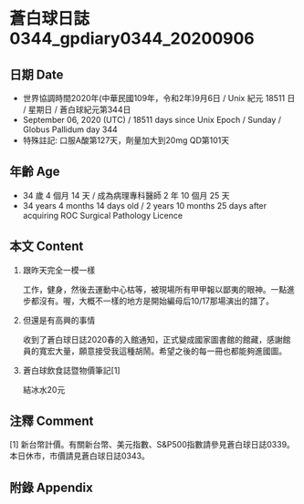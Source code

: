 [_metadata_:encoding]: - "utf-8"
[_metadata_:language]: - "zh-Hant-TW"
[_metadata_:fileformat]: - "markdown"
[_metadata_:MIME_type]: - "text/plain"
[_metadata_:markdown_version]: - "commonmark version 0.29"
[_metadata_:markdown_spec]: - "https://spec.commonmark.org/0.29/"

# 蒼白球日誌0344_gpdiary0344_20200906 #

## 日期 Date ##

* 世界協調時間2020年(中華民國109年，令和2年)9月6日 / Unix 紀元 18511 日 / 星期日 / 蒼白球紀元第344日
* September 06, 2020 (UTC) / 18511 days since Unix Epoch / Sunday / Globus Pallidum day 344
* 特殊註記: 口服A酸第127天，劑量加大到20mg QD第101天

## 年齡 Age ##

* 34 歲 4 個月 14 天 / 成為病理專科醫師 2 年 10 個月 25 天
* 34 years 4 months 14 days old / 2 years 10 months 25 days after acquiring ROC Surgical Pathology Licence

## 本文 Content ##

1. 跟昨天完全一模一樣

    工作，健身，然後去運動中心枯等，被現場所有甲甲報以鄙夷的眼神。一點進步都沒有。喔，大概不一樣的地方是開始編母后10/17那場演出的譜了。

2. 但還是有高興的事情

    收到了蒼白球日誌2020春的入館通知，正式變成國家圖書館的館藏，感謝館員的寬宏大量，願意接受我這種胡鬧。希望之後的每一冊也都能夠進國圖。

3. 蒼白球飲食誌暨物價筆記[1]

    結冰水20元

## 注釋 Comment ##

[1] 新台幣計價。有關新台幣、美元指數、S&P500指數請參見蒼白球日誌0339。本日休市，市價請見蒼白球日誌0343。

## 附錄 Appendix ##

